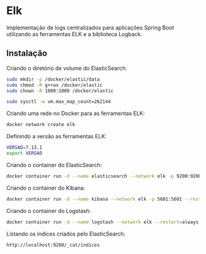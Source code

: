 
# Elk

Implementação de logs centralizados para aplicações Spring Boot utilizando as ferramentas ELK e a biblioteca Logback.
## Instalação

Criando o diretório de volume do ElasticSearch:

```bash
sudo mkdir -p /docker/elastic/data
sudo chmod -R g+rwx /docker/elastic
sudo chown -R 1000:1000 /docker/elastic
```

```bash
sudo sysctl -w vm.max_map_count=262144
```

Criando uma rede no Docker para as ferramentas ELK:

```bash
docker network create elk
```

Definindo a versão as ferramentas ELK:

```bash
VERSAO=7.13.1
export VERSAO
```

Criando o container do ElasticSearch:

```bash
docker container run -d --name elasticsearch --network elk -p 9200:9200 -p 9300:9300 --restart always -e "http.host=0.0.0.0" -e "discovery.type=single-node" -v /docker/elastic/data/:/usr/share/elasticsearch/data elasticsearch:$VERSAO
```

Criando o container do Kibana:

```bash
docker container run -d --name kibana --network elk -p 5601:5601 --restart always -e "ELASTICSEARCH_HOSTS=http://elasticsearch:9200" -e XPACK_GRAPH_ENABLED=true -e XPACK_WATCHER_ENABLED=true -e XPACK_ML_ENABLED=true -e XPACK_MONITORING_ENABLED=true -e XPACK_MONITORING_UI_CONTAINER_ELASTICSEARCH_ENABLED kibana:$VERSAO
```

Criando o container do Logstash:

```bash
docker container run -d --name logstash --network elk --restart=always -e "XPACK.MONITORING.ELASTICSEARCH.HOSTS=http://elasticsearch:9200" logstash:$VERSAO
```

Listando os índices criados pelo ElasticSearch:

```bash
http://localhost:9200/_cat/indices
```
